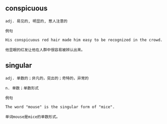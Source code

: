 ## conspicuous
```
adj. 易见的, 明显的, 惹人注意的

例句

His conspicuous red hair made him easy to be recognized in the crowd.

他显眼的红发让他在人群中很容易被辨认出来。
```
## singular
```
adj. 单数的；非凡的，突出的；奇特的，异常的

n. 单数；单数形式

例句

The word "mouse" is the singular form of "mice".

单词mouse是mice的单数形式。
```